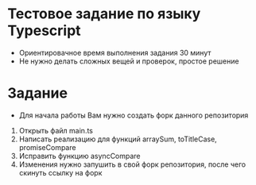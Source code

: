 # Тестовое задание по языку Typescript

- Ориентировачное время выполнения задания 30 минут
- Не нужно делать сложных вещей и проверок, простое решение

# Задание

- Для начала работы Вам нужно создать форк данного репозитория
1. Открыть файл main.ts
2. Написать реализацию для функций arraySum, toTitleCase, promiseCompare
3. Исправить функцию asyncCompare
4. Изменения нужно запушить в свой форк репозитория, после чего скинуть ссылку на форк

